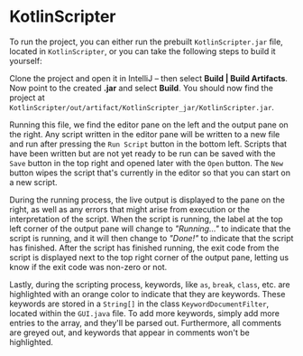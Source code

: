 # KotlinScripter

To run the project, you can either run the prebuilt `KotlinScripter.jar` file, located in `KotlinScripter`, or you can take the following steps to build it yourself:

Clone the project and open it in IntelliJ – then select **Build | Build Artifacts**. Now point to the created **.jar** and select 
**Build**. You should now find the project at `KotlinScripter/out/artifact/KotlinScripter_jar/KotlinScripter.jar`.
                                              
Running this file, we find the editor pane on the left and the output pane on the right. Any script written in the editor
pane will be written to a new file and run after pressing the `Run Script` button in the bottom left. Scripts that
 have been written but are not yet ready to be run can be saved with the `Save` button in the top right and opened
  later with the `Open` button. The `New` button wipes the script that's currently in the editor so that you can
   start on a new script.
   
During the running process, the live output is displayed to the pane on the right, as well as any errors that might
 arise from execution or the interpretation of the script. When the script is running, the label at the top left
  corner of the output pane will change to _"Running..."_ to indicate that the script is running, and it will then
   change to _"Done!"_ to indicate that the script has finished. After the script has finished running, the exit code
    from the script is displayed next to the top right corner of the output pane, letting us know if the exit code
     was non-zero or not.
     
Lastly, during the scripting process, keywords, like `as`, `break`, `class`, etc. are highlighted with an orange
 color to indicate that they are keywords. These keywords are stored in a `String[]` in the class
  `KeywordDocumentFilter`, located within the `GUI.java` file. To add more keywords, simply add more entries to the
   array, and they'll be parsed out. Furthermore, all comments are greyed out, and keywords that appear in comments
    won't be highlighted.
    
    